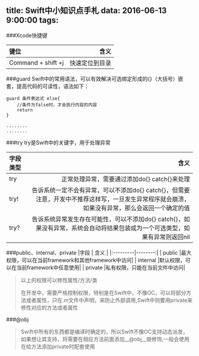 title: Swift中小知识点手札
data: 2016-06-13 9:00:00
tags:
---

###Xcode快捷键

|键位       |含义     |
|:---------|--------:| 
|Command + shift +j|快速定位到目录|







###guard
Swift中的常用语法，可以有效解决可选绑定形成的{}（大括号）嵌套，提高代码的可读性，语法如下：

~~~
guard 条件表达式 else{
	//条件为false时，才会执行内容的内容
	return
}

........
........
~~~

###try
try是Swift中的关键字，用于处理异常

|字段类型      | 含义     | 
|:---------|--------:| 
|try       |正常处理异常，需要通过添加do{} catch{}来处理|
|try!      |告诉系统一定不会有异常，可以不添加do{} catch{}，但需要注意，开发中不推荐这样写，一旦发生异常程序就会崩溃，如果没有异常，那么会返回一个确定的值|
|try?      |告诉系统异常发生存在可能性，可以不添加do{} catch{}，如果没有异常，系统会自动将结果包装成为一个可选类型，如果有异常则返回nil|


###public、internal、private
|字段      | 含义     | 
|:---------|--------:| 
| public       |最大权限，可以在当前framework和其他framework中访问|
| internal     |默认权限，可以在当前framework中任意使用|
| private      |私有权限，只能在当前文件中访问|

>以上的权限可以修性属性/方法/类
>
>在开发中，需要严格控制权限，特别是在Swift中，不像OC，可以将部分方法或者属性，只在.m文件中声明，来防止外部调用,Swift中则要用private来修性对应的方法或者属性

###@obj
> Swift中所有的东西都是编译时确定的，所以Swift不像OC支持动态派发，如果想让其支持，将需要在相应方法前面添加__@obj__做修饰,一般会使用在给方法添加private时配套使用

















